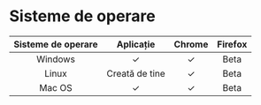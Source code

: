 # Sisteme de operare

| Sisteme de operare | Aplicație | Chrome | Firefox |
| :---: | :---: | :---: | :---: |
| Windows | ✓ | ✓ | Beta |
| Linux | Creată de tine | ✓ | Beta |
| Mac OS | ✓ | ✓ | Beta |



